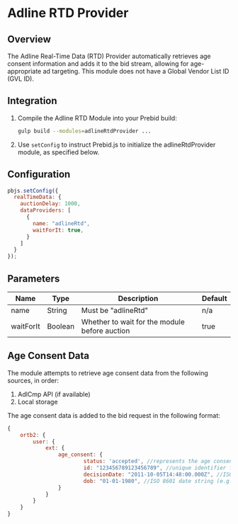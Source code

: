 # Adline RTD Provider

## Overview

The Adline Real-Time Data (RTD) Provider automatically retrieves age consent information and adds it to the bid stream, allowing for age-appropriate ad targeting. This module does not have a Global Vendor List ID (GVL ID).

## Integration

1. Compile the Adline RTD Module into your Prebid build:

    ```bash
    gulp build --modules=adlineRtdProvider ...
    ```

2. Use `setConfig` to instruct Prebid.js to initialize the adlineRtdProvider module, as specified below.

## Configuration

```javascript
pbjs.setConfig({
  realTimeData: {
    auctionDelay: 1000,
    dataProviders: [
      {
        name: "adlineRtd",
        waitForIt: true,
      }
    ]
  }
});
```

## Parameters

| Name      | Type    | Description                                  | Default |
|-----------|---------|----------------------------------------------|---------|
| name      | String  | Must be "adlineRtd"                          | n/a     |
| waitForIt | Boolean | Whether to wait for the module before auction | true    |

## Age Consent Data

The module attempts to retrieve age consent data from the following sources, in order:

1. AdlCmp API (if available)
2. Local storage

The age consent data is added to the bid request in the following format:

```javascript
{
    ortb2: {
        user: {
            ext: {
                age_consent: {
                        status: 'accepted', //represents the age consent status.
                        id: "123456789123456789", //unique identifier for the consent decision // Optional
                        decisionDate: "2011-10-05T14:48:00.000Z", //ISO 8601 date string (e.g.,"2011-10-05T14:48:00.000Z") // Optional, represents the date when the age consent decision was made
                        dob: "01-01-1980", //ISO 8601 date string (e.g., "01-01-1980") // Optional, represents the user's date of birth if provided
                }
            }
        }
    }
}
```

